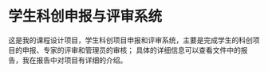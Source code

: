 # 学生科创申报与评审系统
这是我的课程设计项目，学生科创项目申报和评审系统，主要是完成学生的科创项目的申报、专家的评审和管理员的审核；
具体的详细信息可以查看文件中的报告，我在报告中对项目有详细的介绍。
